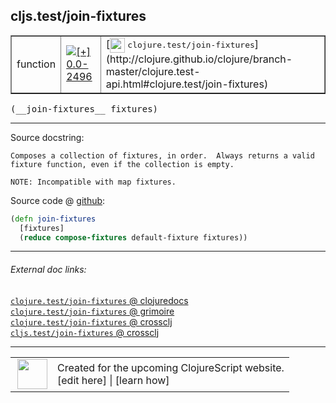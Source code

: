 ## cljs.test/join-fixtures



 <table border="1">
<tr>
<td>function</td>
<td><a href="https://github.com/cljsinfo/cljs-api-docs/tree/0.0-2496"><img valign="middle" alt="[+] 0.0-2496" title="Added in 0.0-2496" src="https://img.shields.io/badge/+-0.0--2496-lightgrey.svg"></a> </td>
<td>
[<img height="24px" valign="middle" src="http://i.imgur.com/1GjPKvB.png"> <samp>clojure.test/join-fixtures</samp>](http://clojure.github.io/clojure/branch-master/clojure.test-api.html#clojure.test/join-fixtures)
</td>
</tr>
</table>


 <samp>
(__join-fixtures__ fixtures)<br>
</samp>

---





Source docstring:

```
Composes a collection of fixtures, in order.  Always returns a valid
fixture function, even if the collection is empty.

NOTE: Incompatible with map fixtures.
```


Source code @ [github](https://github.com/clojure/clojurescript/blob/r3308/src/main/cljs/cljs/test.cljs#L486-L492):

```clj
(defn join-fixtures
  [fixtures]
  (reduce compose-fixtures default-fixture fixtures))
```

<!--
Repo - tag - source tree - lines:

 <pre>
clojurescript @ r3308
└── src
    └── main
        └── cljs
            └── cljs
                └── <ins>[test.cljs:486-492](https://github.com/clojure/clojurescript/blob/r3308/src/main/cljs/cljs/test.cljs#L486-L492)</ins>
</pre>

-->

---



###### External doc links:

[`clojure.test/join-fixtures` @ clojuredocs](http://clojuredocs.org/clojure.test/join-fixtures)<br>
[`clojure.test/join-fixtures` @ grimoire](http://conj.io/store/v1/org.clojure/clojure/1.7.0-beta3/clj/clojure.test/join-fixtures/)<br>
[`clojure.test/join-fixtures` @ crossclj](http://crossclj.info/fun/clojure.test/join-fixtures.html)<br>
[`cljs.test/join-fixtures` @ crossclj](http://crossclj.info/fun/cljs.test.cljs/join-fixtures.html)<br>

---

 <table>
<tr><td>
<img valign="middle" align="right" width="48px" src="http://i.imgur.com/Hi20huC.png">
</td><td>
Created for the upcoming ClojureScript website.<br>
[edit here] | [learn how]
</td></tr></table>

[edit here]:https://github.com/cljsinfo/cljs-api-docs/blob/master/cljsdoc/cljs.test/join-fixtures.cljsdoc
[learn how]:https://github.com/cljsinfo/cljs-api-docs/wiki/cljsdoc-files

<!--

This information was too distracting to show to readers, but I'll leave it
commented here since it is helpful to:

- pretty-print the data used to generate this document
- and show how to retrieve that data



The API data for this symbol:

```clj
{:ns "cljs.test",
 :name "join-fixtures",
 :signature ["[fixtures]"],
 :history [["+" "0.0-2496"]],
 :type "function",
 :full-name-encode "cljs.test/join-fixtures",
 :source {:code "(defn join-fixtures\n  [fixtures]\n  (reduce compose-fixtures default-fixture fixtures))",
          :title "Source code",
          :repo "clojurescript",
          :tag "r3308",
          :filename "src/main/cljs/cljs/test.cljs",
          :lines [486 492]},
 :full-name "cljs.test/join-fixtures",
 :clj-symbol "clojure.test/join-fixtures",
 :docstring "Composes a collection of fixtures, in order.  Always returns a valid\nfixture function, even if the collection is empty.\n\nNOTE: Incompatible with map fixtures."}

```

Retrieve the API data for this symbol:

```clj
;; from Clojure REPL
(require '[clojure.edn :as edn])
(-> (slurp "https://raw.githubusercontent.com/cljsinfo/cljs-api-docs/catalog/cljs-api.edn")
    (edn/read-string)
    (get-in [:symbols "cljs.test/join-fixtures"]))
```

-->
